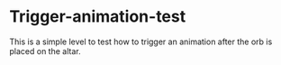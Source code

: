 # Trigger-animation-test
This is a simple level to test how to trigger an animation after the orb is placed on the altar.
